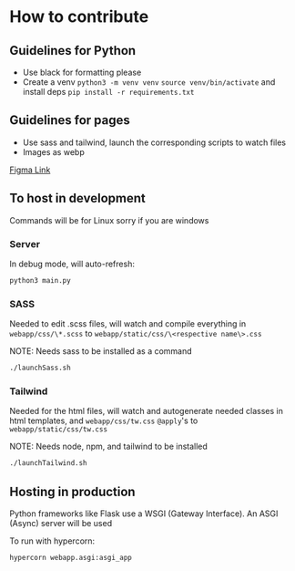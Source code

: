 # How to contribute

## Guidelines for Python

* Use black for formatting please
* Create a venv `python3 -m venv venv` `source venv/bin/activate` and install deps `pip install -r requirements.txt`

## Guidelines for pages

* Use sass and tailwind, launch the corresponding scripts to watch files
* Images as webp

[Figma Link](https://www.figma.com/design/zmH7BDM1CIoqbfE5FyP3o3/Main-Page?node-id=0-1&t=l5gFmo4JciSH0Vq8-0)

## To host in development

Commands will be for Linux sorry if you are windows

### Server

In debug mode, will auto-refresh:

```bash
python3 main.py
```

### SASS

Needed to edit .scss files, will watch and compile everything in `webapp/css/\*.scss` to `webapp/static/css/\<respective name\>.css`

NOTE: Needs sass to be installed as a command

```bash
./launchSass.sh
```

### Tailwind

Needed for the html files, will watch and autogenerate needed classes in html templates, and `webapp/css/tw.css` `@apply`'s to `webapp/static/css/tw.css`

NOTE: Needs node, npm, and tailwind to be installed

```bash
./launchTailwind.sh
```

## Hosting in production

Python frameworks like Flask use a WSGI (Gateway Interface). An ASGI (Async) server will be used

To run with hypercorn:

```bash
hypercorn webapp.asgi:asgi_app
```

